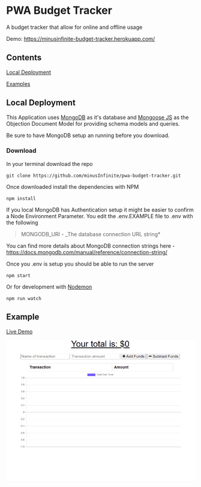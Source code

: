 # PWA Budget Tracker

A budget tracker that allow for online and offline usage

Demo: <https://minusinfinite-budget-tracker.herokuapp.com/>

## Contents

[Local Deployment](#local-deployment)

[Examples](#examples)

## Local Deployment

This Application uses [MongoDB](https://www.mongodb.com/) as it's database and
[Mongoose JS](https://mongoosejs.com/) as the Objection Document Model for providing schema models and queries.

Be sure to have MongoDB setup an running before you download.

### Download

In your terminal download the repo

```terminal
git clone https://github.com/minusInfinite/pwa-budget-tracker.git
```

Once downloaded install the dependencies with NPM

```terminal
npm install
```

If you local MongoDB has Authentication setup it might be easier to confirm a Node Environment Parameter. You edit the .env.EXAMPLE file to .env with the following

> MONGODB_URI - \_The database connection URL string\*

You can find more details about MongoDB connection strings here - https://docs.mongodb.com/manual/reference/connection-string/

Once you .env is setup you should be able to run the server

```terminal
npm start
```

Or for development with [Nodemon](https://nodemon.io/)

```terminal
npm run watch
```

## Example

[Live Demo](https://minusinfinite-wt-demo.herokuapp.com/)

![Animated Demo GIF](/md/budget-demo.gif)
